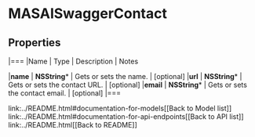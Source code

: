 # MASAISwaggerContact

## Properties
|===
|Name | Type | Description | Notes

|**name** | **NSString*** | Gets or sets the name. | [optional] 
|**url** | **NSString*** | Gets or sets the contact URL. | [optional] 
|**email** | **NSString*** | Gets or sets the contact email. | [optional] 
|===

link:../README.html#documentation-for-models[[Back to Model list]] link:../README.html#documentation-for-api-endpoints[[Back to API list]] link:../README.html[[Back to README]]


